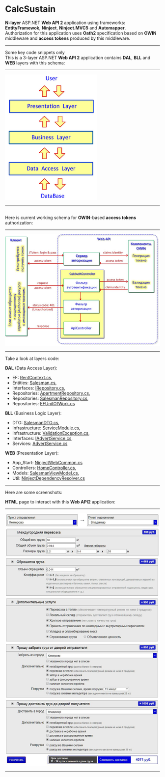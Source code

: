 # CalcSustain
<b>N-layer</b> ASP.NET <b>Web API 2</b> application using frameworks: <b>EntityFramewok</b>, <b>Ninject</b>, <b>Ninject.MVC5</b> and <b>Automapper</b>.
<br>
Authorization for this application uses <b>Oath2</b> specification based on <b>OWIN</b> middleware and <b>access tokens</b> produced by this middleware.
<hr>
Some key code snippets only
<br>
This is a 3-layer ASP.NET <b>Web API 2</b> application contains <b>DAL</b>, <b>BLL</b> and <b>WEB</b> layers with this schema:
<hr>
<img src="Screenshots/NLayer.jpg" alt="schema" width="300" />
<hr>

<br>
Here is current working schema for <b>OWIN</b>-based <b>access tokens</b> authorization:
<hr>
<img src="Screenshots/schema tokens access.jpg" alt="schema" width="700" />
<hr>

Take a look at layers code: 

<b>DAL</b> (Data Access Layer): 
<ul>
	<li>EF: <a href="ERent.DAL/EF/RentContext.cs">RentContext.cs</a>,</li>
	<li>Entities: <a href="ERent.DAL/Entities/Salesman.cs">Salesman.cs</a>,</li>
	<li>Interfaces: <a href="ERent.DAL/Interfaces/IRepository.cs">IRepository.cs</a>,</li>
	<li>Repositories: <a href="ERent.DAL/Repositories/ApartmentRepository.cs">ApartmentRepository.cs</a>,</li>
	<li>Repositories: <a href="ERent.DAL/Repositories/SalesmanRepository.cs">SalesmanRepository.cs</a>,</li>
	<li>Repositories: <a href="ERent.DAL/Repositories/EFUnitOfWork.cs">EFUnitOfWork.cs</a></li>
</ul>

<b>BLL</b> (Business Logic Layer): 
<ul>
	<li>DTO: <a href="ERent.BLL/DTO/SalesmanDTO.cs">SalesmanDTO.cs</a>,</li>
	<li>Infrastructure: <a href="ERent.BLL/Infrastructure/ServiceModule.cs">ServiceModule.cs</a>,</li>
	<li>Infrastructure: <a href="ERent.BLL/Infrastructure/ValidationException.cs">ValidationException.cs</a>,</li>
	<li>Interfaces: <a href="ERent.BLL/Interfaces/IAdvertService.cs">IAdvertService.cs</a>,</li>
	<li>Services: <a href="ERent.BLL/Services/AdvertService.cs">AdvertService.cs</a></li>
</ul>

<b>WEB</b> (Presentation Layer): 
<ul>
	<li>App_Start: <a href="ERent.WEB/App_Start/NinjectWebCommon.cs">NinjectWebCommon.cs</a></li>
	<li>Controllers: <a href="ERent.WEB/Controllers/HomeController.cs">HomeController.cs</a>,</li>
	<li>Models: <a href="ERent.WEB/Models/SalesmanViewModel.cs">SalesmanViewModel.cs</a>,</li>
	<li>Util: <a href="ERent.WEB/Util/NinjectDependencyResolver.cs">NinjectDependencyResolver.cs</a></li>
</ul>
<hr>

<p>Here are some screenshots:</p>
<p>
<b>HTML</b> page to interact with this <b>Web API2</b> application:
<hr>
<img width="600" src="Screenshots/calc_cost.jpg" alt="calc_cost.jpg" />
<hr>
